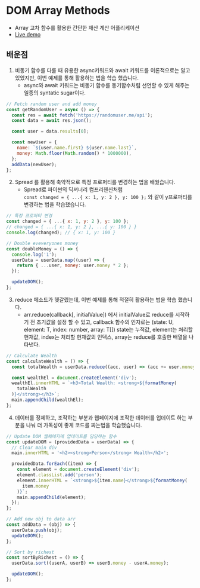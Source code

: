 # DOM Array Methods

- Array 고차 함수를 활용한 간단한 재산 계산 어플리케이션
- <a href='https://codepen.io/kim7720/pen/abqwwRN'>Live demo</a>

## 배운점

1. 비동기 함수를 다룰 때 유용한 async키워드와 await 키워드를 이론적으로는 알고 있었지만, 이번 예제를 통해 활용하는 법을 학습 했습니다.
   - async와 await 키워드는 비동기 함수를 동기함수처럼 선언할 수 있게 해주는 일종의 syntatic sugar이다.

```javascript
// Fetch random user and add money
const getRandomUser = async () => {
  const res = await fetch('https://randomuser.me/api');
  const data = await res.json();

  const user = data.results[0];

  const newUser = {
    name: `${user.name.first} ${user.name.last}`,
    money: Math.floor(Math.random() * 1000000),
  };
  addData(newUser);
};
```

2. Spread 를 활용해 축약적으로 특정 프로퍼티를 변경하는 법을 배웠습니다.
   - Spread로 파이썬의 딕셔너리 컴프리헨션처럼  
     `const changed = { ...{ x: 1, y: 2 }, y: 100 };` 와 같이 y프로퍼티를 변경하는 법을 학습했습니다.

```javascript
// 특정 프로퍼티 변경
const changed = { ...{ x: 1, y: 2 }, y: 100 };
// changed = { ...{ x: 1, y: 2 }, ...{ y: 100 } }
console.log(changed); // { x: 1, y: 100 }
```

```javascript
// Double eveveryones money
const doubleMoney = () => {
  console.log('1');
  userData = userData.map((user) => {
    return { ...user, money: user.money * 2 };
  });

  updateDOM();
};
```

3. reduce 메소드가 헷갈렸는데, 이번 예제를 통해 적절히 활용하는 법을 학습 했습니다.
   - arr.reduce(callback[, initialValue]) 에서 initialValue로 reduce를 시작하기 전 초기값을 설정 할 수 있고, callback 함수의 인자로는 (state: U, element: T, index: number, array: T[]) state는 누적값, element는 처리할 현재값, index는 처리할 현재값의 인덱스, array는 reduce를 호출한 배열을 나타낸다.

```javascript
// Calculate Wealth
const calculateWealth = () => {
  const totalWealth = userData.reduce((acc, user) => (acc += user.money), 0);

  const wealthEl = document.createElement('div');
  wealthEl.innerHTML = `<h3>Total Wealth: <strong>${formatMoney(
    totalWealth
  )}</strong></h3>`;
  main.appendChild(wealthEl);
};
```

4. 데이터를 정제하고, 조작하는 부분과 웹페이지에 조작한 데이터를 업데이트 하는 부분을 나눠 더 가독성이 좋게 코드를 짜는법을 학습했습니다.

```javascript
// Update DOM 웹페에지에 업데이트를 담당하는 함수
const updateDOM = (providedData = userData) => {
  // Clear main div
  main.innerHTML = '<h2><strong>Person</strong> Wealth</h2>';

  providedData.forEach((item) => {
    const element = document.createElement('div');
    element.classList.add('person');
    element.innerHTML = `<strong>${item.name}</strong>${formatMoney(
      item.money
    )}`;
    main.appendChild(element);
  });
};
```

```javascript
// Add new obj to data arr
const addData = (obj) => {
  userData.push(obj);
  updateDOM();
};

// Sort by richest
const sortByRichest = () => {
  userData.sort((userA, userB) => userB.money - userA.money);

  updateDOM();
};
```
